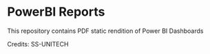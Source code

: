 # PowerBI Reports

This repository contains PDF static rendition of Power BI Dashboards

Credits: SS-UNITECH

